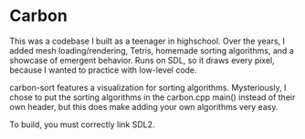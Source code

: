 # Carbon
This was a codebase I built as a teenager in highschool. Over the years, I added mesh loading/rendering, Tetris, homemade sorting algorithms, and a showcase of emergent behavior. Runs on SDL, so it draws every pixel, because I wanted to practice with low-level code.

carbon-sort features a visualization for sorting algorithms. Mysteriously, I chose to put the sorting algorithms in the carbon.cpp main() instead of 
their own header, but this does make adding your own algorithms very easy.

To build, you must correctly link SDL2.
